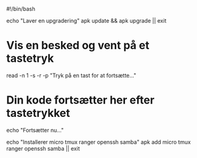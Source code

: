#!/bin/bash

echo "Laver en upgradering"
apk update && apk upgrade || exit


# Vis en besked og vent på et tastetryk
read -n 1 -s -r -p "Tryk på en tast for at fortsætte..."

# Din kode fortsætter her efter tastetrykket
echo "Fortsætter nu..."

echo "Installerer micro tmux ranger openssh samba"
apk add micro tmux ranger openssh samba || exit
